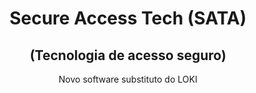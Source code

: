 <div align="center">
  <h1>Secure Access Tech (SATA)</h1>
  <h2>(Tecnologia de acesso seguro)</h2>
  <p>Novo software substituto do LOKI</p>
</div>
